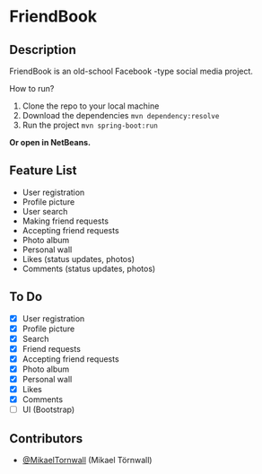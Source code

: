 # FriendBook

## Description

FriendBook is an old-school Facebook -type social media project.

How to run?

1. Clone the repo to your local machine
2. Download the dependencies `mvn dependency:resolve`
3. Run the project `mvn spring-boot:run`

**Or open in NetBeans.**

## Feature List
* User registration
* Profile picture
* User search
* Making friend requests
* Accepting friend requests
* Photo album
* Personal wall
* Likes (status updates, photos)
* Comments (status updates, photos)

## To Do

- [x] User registration <br>
- [x] Profile picture <br>
- [x] Search <br>
- [x] Friend requests <br>
- [x] Accepting friend requests <br>
- [x] Photo album <br>
- [x] Personal wall <br>
- [x] Likes <br>
- [x] Comments <br>
- [ ] UI (Bootstrap) <br>

## Contributors
* [@MikaelTornwall](https://github.com/MikaelTornwall/) (Mikael Törnwall)
